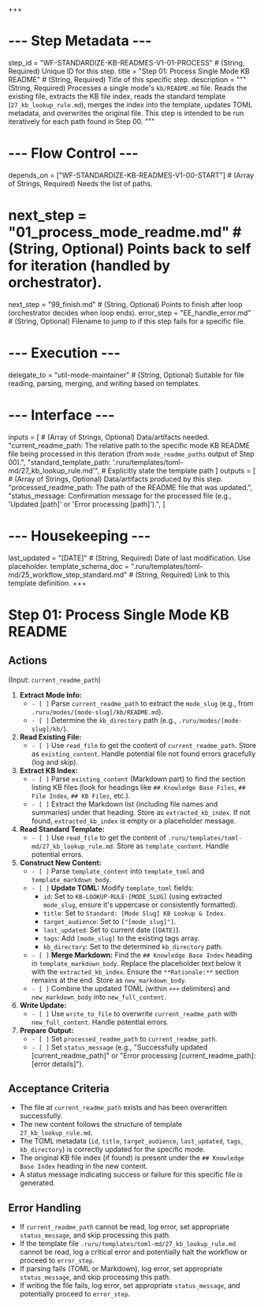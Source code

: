 +++
# --- Step Metadata ---
step_id = "WF-STANDARDIZE-KB-READMES-V1-01-PROCESS" # (String, Required) Unique ID for this step.
title = "Step 01: Process Single Mode KB README" # (String, Required) Title of this specific step.
description = """
(String, Required) Processes a single mode's `kb/README.md` file.
Reads the existing file, extracts the KB file index, reads the standard
template (`27_kb_lookup_rule.md`), merges the index into the template,
updates TOML metadata, and overwrites the original file.
This step is intended to be run iteratively for each path found in Step 00.
"""

# --- Flow Control ---
depends_on = ["WF-STANDARDIZE-KB-READMES-V1-00-START"] # (Array of Strings, Required) Needs the list of paths.
# next_step = "01_process_mode_readme.md" # (String, Optional) Points back to self for iteration (handled by orchestrator).
next_step = "99_finish.md" # (String, Optional) Points to finish after loop (orchestrator decides when loop ends).
error_step = "EE_handle_error.md" # (String, Optional) Filename to jump to if this step fails for a specific file.

# --- Execution ---
delegate_to = "util-mode-maintainer" # (String, Optional) Suitable for file reading, parsing, merging, and writing based on templates.

# --- Interface ---
inputs = [ # (Array of Strings, Optional) Data/artifacts needed.
    "current_readme_path: The relative path to the specific mode KB README file being processed in this iteration (from `mode_readme_paths` output of Step 00).",
    "standard_template_path: '.ruru/templates/toml-md/27_kb_lookup_rule.md'", # Explicitly state the template path
]
outputs = [ # (Array of Strings, Optional) Data/artifacts produced by this step.
    "processed_readme_path: The path of the README file that was updated.",
    "status_message: Confirmation message for the processed file (e.g., 'Updated [path]' or 'Error processing [path]').",
]

# --- Housekeeping ---
last_updated = "[DATE]" # (String, Required) Date of last modification. Use placeholder.
template_schema_doc = ".ruru/templates/toml-md/25_workflow_step_standard.md" # (String, Required) Link to this template definition.
+++

# Step 01: Process Single Mode KB README

## Actions

(Input: `current_readme_path`)

1.  **Extract Mode Info:**
    *   `- [ ]` Parse `current_readme_path` to extract the `mode_slug` (e.g., from `.ruru/modes/[mode-slug]/kb/README.md`).
    *   `- [ ]` Determine the `kb_directory` path (e.g., `.ruru/modes/[mode-slug]/kb/`).
2.  **Read Existing File:**
    *   `- [ ]` Use `read_file` to get the content of `current_readme_path`. Store as `existing_content`. Handle potential file not found errors gracefully (log and skip).
3.  **Extract KB Index:**
    *   `- [ ]` Parse `existing_content` (Markdown part) to find the section listing KB files (look for headings like `## Knowledge Base Files`, `## File Index`, `## KB Files`, etc.).
    *   `- [ ]` Extract the Markdown list (including file names and summaries) under that heading. Store as `extracted_kb_index`. If not found, `extracted_kb_index` is empty or a placeholder message.
4.  **Read Standard Template:**
    *   `- [ ]` Use `read_file` to get the content of `.ruru/templates/toml-md/27_kb_lookup_rule.md`. Store as `template_content`. Handle potential errors.
5.  **Construct New Content:**
    *   `- [ ]` Parse `template_content` into `template_toml` and `template_markdown_body`.
    *   `- [ ]` **Update TOML:** Modify `template_toml` fields:
        *   `id`: Set to `KB-LOOKUP-RULE-[MODE_SLUG]` (using extracted `mode_slug`, ensure it's uppercase or consistently formatted).
        *   `title`: Set to `Standard: [Mode Slug] KB Lookup & Index`.
        *   `target_audience`: Set to `["[mode_slug]"]`.
        *   `last_updated`: Set to current date (`[DATE]`).
        *   `tags`: Add `[mode_slug]` to the existing tags array.
        *   `kb_directory`: Set to the determined `kb_directory` path.
    *   `- [ ]` **Merge Markdown:** Find the `## Knowledge Base Index` heading in `template_markdown_body`. Replace the placeholder text below it with the `extracted_kb_index`. Ensure the `**Rationale:**` section remains at the end. Store as `new_markdown_body`.
    *   `- [ ]` Combine the updated TOML (within `+++` delimiters) and `new_markdown_body` into `new_full_content`.
6.  **Write Update:**
    *   `- [ ]` Use `write_to_file` to overwrite `current_readme_path` with `new_full_content`. Handle potential errors.
7.  **Prepare Output:**
    *   `- [ ]` Set `processed_readme_path` to `current_readme_path`.
    *   `- [ ]` Set `status_message` (e.g., "Successfully updated [current_readme_path]" or "Error processing [current_readme_path]: [error details]").

## Acceptance Criteria

*   The file at `current_readme_path` exists and has been overwritten successfully.
*   The new content follows the structure of template `27_kb_lookup_rule.md`.
*   The TOML metadata (`id`, `title`, `target_audience`, `last_updated`, `tags`, `kb_directory`) is correctly updated for the specific mode.
*   The original KB file index (if found) is present under the `## Knowledge Base Index` heading in the new content.
*   A status message indicating success or failure for this specific file is generated.

## Error Handling

*   If `current_readme_path` cannot be read, log error, set appropriate `status_message`, and skip processing this path.
*   If the template file `.ruru/templates/toml-md/27_kb_lookup_rule.md` cannot be read, log a critical error and potentially halt the workflow or proceed to `error_step`.
*   If parsing fails (TOML or Markdown), log error, set appropriate `status_message`, and skip processing this path.
*   If writing the file fails, log error, set appropriate `status_message`, and potentially proceed to `error_step`.
